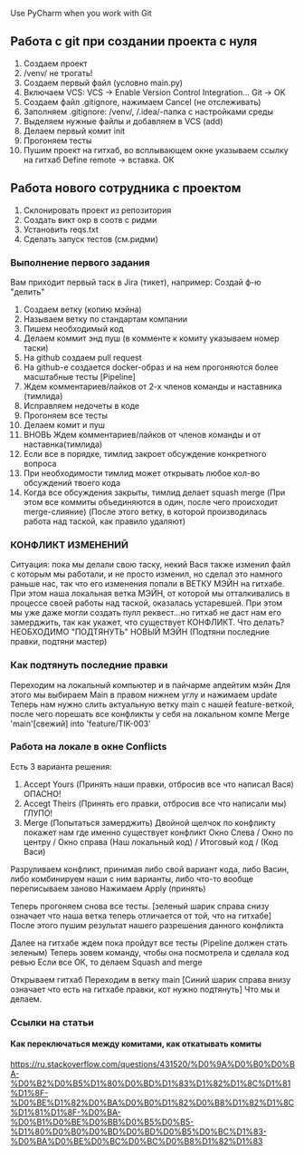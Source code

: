 Use PyCharm when you work with Git

## Работа с git при создании проекта с нуля
1) Создаем проект
2) /venv/ не трогать!
3) Создаем первый файл (условно main.py)
4) Включаем VCS:
VCS -> Enable Version Control Integration... Git -> OK
5) Создаем файл .gitignore, нажимаем Cancel (не отслеживать)
6) Заполняем .gitignore: /venv/, /.idea/-папка с настройками среды
7) Выделяем нужные файлы и добавляем в VCS (add)
8) Делаем первый комит init
9) Прогоняем тесты
10) Пушим проект на гитхаб, во всплывающем окне указываем ссылку на гитхаб Define remote -> вставка. ОК

## Работа нового сотрудника с проектом
1) Склонировать проект из репозитория
2) Создать викт окр в соотв с ридми
3) Установить reqs.txt
4) Сделать запуск тестов (см.ридми)

### Выполнение первого задания

Вам приходит первый таск в Jira (тикет), например: Создай ф-ю "делить"
1) Создаем ветку (копию мэйна)
2) Называем ветку по стандартам компании
3) Пишем необходимый код
4) Делаем коммит энд пуш (в комменте к комиту указываем номер таски)
5) На github создаем pull request
6) На github-е создается docker-образ и на нем прогоняются более масштабные тесты [Pipeline]
7) Ждем комментариев/лайков от 2-х членов команды и наставника (тимлида)
8) Исправляем недочеты в коде
9) Прогоняем все тесты
10) Делаем комит и пуш
11) ВНОВЬ Ждем комментариев/лайков от членов команды и от наставнка(тимлида)
12) Если все в порядке, тимлид закроет обсуждение конкретного вопроса
13) При необходимости тимлид может открывать любое кол-во обсуждений твоего кода
14) Когда все обсуждения закрыты, тимлид делает squash merge
(При этом все коммиты объединяются в один, после чего происходит merge-слияние)
(После этого ветку, в которой производилась работа над таской, как правило удаляют)

### КОНФЛИКТ ИЗМЕНЕНИЙ

Ситуация: пока мы делали свою таску, некий Вася также изменил файл с которым мы работали, и не просто изменил, но сделал это намного раньше нас, так что его изменения попали в ВЕТКУ МЭЙН на гитхабе.
При этом наша локальная ветка МЭЙН, от которой мы отталкивались в процессе своей работы над таской, оказалась устаревшей. 
При этом мы уже даже могли создать пулл реквест...но гитхаб не даст нам его замерджить, так как укажет, что существует КОНФЛИКТ.
Что делать?
НЕОБХОДИМО "ПОДТЯНУТЬ" НОВЫЙ МЭЙН 
(Подтяни последние правки, подтяни мастер)

### Как подтянуть последние правки

Переходим на локальный компьютер и в пайчарме апдейтим мэйн
Для этого мы выбираем Main в правом нижнем углу и нажимаем update
Теперь нам нужно слить актуальную ветку main с нашей feature-веткой, после чего порешать все конфликты у себя на локальном компе
Merge 'main'[свежий] into 'feature/TIK-003'

### Работа на локале в окне Conflicts

Есть 3 варианта решения:
1) Accept Yours (Принять наши правки, отбросив все что написал Вася) ОПАСНО!
2) Accegt Theirs (Принять его правки, отбросив все что написали мы) ГЛУПО!
3) Merge (Попытаться замерджить)
Двойной щелчок по конфликту покажет нам где именно существует конфликт
Окно Слева		/	Окно по центру	/	Окно справа
(Наш локальный код)	/	Итоговый код	/	(Код Васи)

Разруливаем конфликт, принимая либо свой вариант кода, либо Васин, либо комбинируем наши с ним варианты, либо что-то вообще переписываем заново
Нажимаем Apply (принять)

Теперь прогоняем снова все тесты.
[зеленый шарик справа снизу означает что наша ветка теперь отличается от той, что на гитхабе]
После этого пушим результат нашего разрешения данного конфликта

Далее на гитхабе ждем пока пройдут все тесты (Pipeline должен стать зеленым)
Теперь зовем команду, чтобы она посмотрела и сделала код ревью
Если все ОК, то делаем Squash and merge

Открываем гитхаб
Переходим в ветку main
[Синий шарик справа внизу означает что есть на гитхабе правки, кот нужно подтянуть]
Что мы и делаем.

### Ссылки на статьи

#### Как переключаться между комитами, как откатывать комиты

https://ru.stackoverflow.com/questions/431520/%D0%9A%D0%B0%D0%BA-%D0%B2%D0%B5%D1%80%D0%BD%D1%83%D1%82%D1%8C%D1%81%D1%8F-%D0%BE%D1%82%D0%BA%D0%B0%D1%82%D0%B8%D1%82%D1%8C%D1%81%D1%8F-%D0%BA-%D0%B1%D0%BE%D0%BB%D0%B5%D0%B5-%D1%80%D0%B0%D0%BD%D0%BD%D0%B5%D0%BC%D1%83-%D0%BA%D0%BE%D0%BC%D0%BC%D0%B8%D1%82%D1%83
